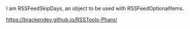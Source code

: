 I am RSSFeedSkipDays, an object to be used with RSSFeedOptionalItems.

<https://brackendev.github.io/RSSTools-Pharo/>